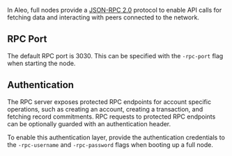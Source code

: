 
In Aleo, full nodes provide a [JSON-RPC 2.0](https://www.jsonrpc.org/specification) protocol
to enable API calls for fetching data and interacting with peers connected to the network.

## RPC Port

The default RPC port is 3030. This can be specified with the `-rpc-port` flag when starting the node.

## Authentication

The RPC server exposes protected RPC endpoints for account specific operations, such as creating an account,
creating a transaction, and fetching record commitments.
RPC requests to protected RPC endpoints can be optionally guarded with an authentication header.

To enable this authentication layer, provide the authentication credentials to
the `-rpc-username` and `-rpc-password` flags when booting up a full node.
